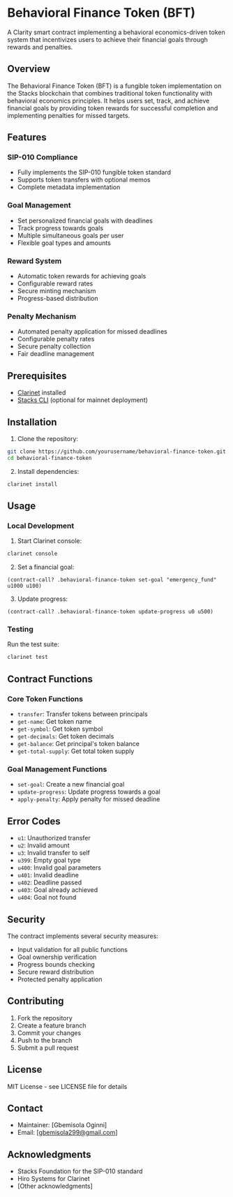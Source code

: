 # Behavioral Finance Token (BFT)

A Clarity smart contract implementing a behavioral economics-driven token system that incentivizes users to achieve their financial goals through rewards and penalties.

## Overview

The Behavioral Finance Token (BFT) is a fungible token implementation on the Stacks blockchain that combines traditional token functionality with behavioral economics principles. It helps users set, track, and achieve financial goals by providing token rewards for successful completion and implementing penalties for missed targets.

## Features

### SIP-010 Compliance
- Fully implements the SIP-010 fungible token standard
- Supports token transfers with optional memos
- Complete metadata implementation

### Goal Management
- Set personalized financial goals with deadlines
- Track progress towards goals
- Multiple simultaneous goals per user
- Flexible goal types and amounts

### Reward System
- Automatic token rewards for achieving goals
- Configurable reward rates
- Secure minting mechanism
- Progress-based distribution

### Penalty Mechanism
- Automated penalty application for missed deadlines
- Configurable penalty rates
- Secure penalty collection
- Fair deadline management

## Prerequisites

- [Clarinet](https://github.com/hirosystems/clarinet) installed
- [Stacks CLI](https://github.com/blockstack/stacks.js) (optional for mainnet deployment)

## Installation

1. Clone the repository:
```bash
git clone https://github.com/yourusername/behavioral-finance-token.git
cd behavioral-finance-token
```

2. Install dependencies:
```bash
clarinet install
```

## Usage

### Local Development

1. Start Clarinet console:
```bash
clarinet console
```

2. Set a financial goal:
```clarity
(contract-call? .behavioral-finance-token set-goal "emergency_fund" u1000 u100)
```

3. Update progress:
```clarity
(contract-call? .behavioral-finance-token update-progress u0 u500)
```

### Testing

Run the test suite:
```bash
clarinet test
```

## Contract Functions

### Core Token Functions

- `transfer`: Transfer tokens between principals
- `get-name`: Get token name
- `get-symbol`: Get token symbol
- `get-decimals`: Get token decimals
- `get-balance`: Get principal's token balance
- `get-total-supply`: Get total token supply

### Goal Management Functions

- `set-goal`: Create a new financial goal
- `update-progress`: Update progress towards a goal
- `apply-penalty`: Apply penalty for missed deadline

## Error Codes

- `u1`: Unauthorized transfer
- `u2`: Invalid amount
- `u3`: Invalid transfer to self
- `u399`: Empty goal type
- `u400`: Invalid goal parameters
- `u401`: Invalid deadline
- `u402`: Deadline passed
- `u403`: Goal already achieved
- `u404`: Goal not found

## Security

The contract implements several security measures:
- Input validation for all public functions
- Goal ownership verification
- Progress bounds checking
- Secure reward distribution
- Protected penalty application

## Contributing

1. Fork the repository
2. Create a feature branch
3. Commit your changes
4. Push to the branch
5. Submit a pull request

## License

MIT License - see LICENSE file for details

## Contact

- Maintainer: [Gbemisola Oginni]
- Email: [gbemisola299@gmail.com]

## Acknowledgments

- Stacks Foundation for the SIP-010 standard
- Hiro Systems for Clarinet
- [Other acknowledgments]
